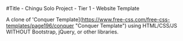 #Title -  Chingu Solo Project - Tier 1 - Website Template

A clone of 'Conquer Template](https://www.free-css.com/free-css-templates/page196/conquer "Conquer Template") using HTML/CSS/JS WITHOUT Bootstrap, jQuery, or other libraries.
